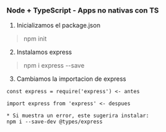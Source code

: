 ### Node + TypeScript - Apps no nativas con TS

1. Inicializamos el package.json
> npm init

2. Instalamos express 
> npm i express --save

3. Cambiamos la importacion de express
```
const express = require('express') <- antes

import express from 'express' <- despues

* Si muestra un error, este sugerira instalar:
npm i --save-dev @types/express
```